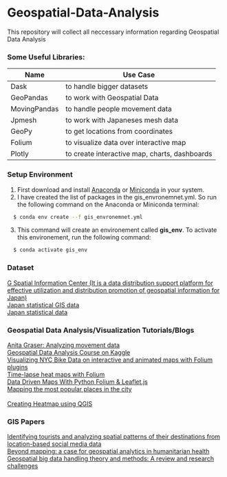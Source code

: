 # Geospatial-Data-Analysis
This repository will collect all neccessary information regarding Geospatial Data Analysis

### Some Useful Libraries:
| Name | Use Case |
|--|--|
|Dask | to handle bigger datasets|
|GeoPandas | to work with Geospatial Data|
|MovingPandas| to handle people movement data|
|Jpmesh| to work with Japaneses mesh data|
|GeoPy| to get locations from coordinates|
|Folium| to visualize data over interactive map|
|Plotly| to create interactive map, charts, dashboards|

### Setup Environment
1. First download and install <a href="https://docs.anaconda.com/anaconda/install/index.html" target="_blank">Anaconda</a> or <a href="https://docs.conda.io/en/latest/miniconda.html" target="_blank">Miniconda</a> in your system.
2. I have created the list of packages in the gis_envronemnet.yml. So run the following command on the Anaconda or Miniconda terminal: <br/>
```sh
  $ conda env create --f gis_envronemnet.yml 
```
3. This command will create an environement called **gis_env**. To activate this environement, run the following command: <br/>
```sh
  $ conda activate gis_env
```

### Dataset

<a href="https://www.geospatial.jp/ckan/dataset" target="_blank">G Spatial Information Center (It is a data distribution support platform for effective utilization and distribution promotion of geospatial information for Japan)</a> <br/>
<a href="https://www.e-stat.go.jp/gis" target="_blank">Japan statistical GIS data</a> <br/>
<a href="https://www.stat.go.jp/english/" target="_blank">Japan statistical data</a> <br/>

### Geospatial Data Analysis/Visualization Tutorials/Blogs

<a href="https://www.youtube.com/watch?v=qeLQfnpJV1g" target="_blank">Anita Graser: Analyzing movement data</a> <br/>
<a href="https://www.kaggle.com/learn/geospatial-analysis" target="_blank">Geospatial Data Analysis Course on Kaggle</a> <br/>
<a href="https://www.linkedin.com/pulse/visualizing-nyc-bike-data-interactive-animated-maps-folium-toso/" target="_blank">Visualizing NYC Bike Data on interactive and animated maps with Folium plugins</a> <br/>
<a href="https://medium.com/nerd-for-tech/time-lapse-heat-maps-with-folium-1847f53ec956" target="_blank">Time-lapse heat maps with Folium</a> <br/>
<a href="https://www.youtube.com/watch?v=4RnU5qKTfYY" target="_blank">Data Driven Maps With Python Folium & Leaflet.js</a> <br/>
<a href="https://towardsdatascience.com/mapping-the-most-popular-places-in-the-city-1cd0737e7023" target="_blank">Mapping the most popular places in the city</a> <br/>
<a href=" " target="_blank"> </a> <br/>
<a href="https://www.youtube.com/watch?v=iCxDnjye3gU" target="_blank">Creating Heatmap using QGIS</a> <br/>

### GIS Papers

<a href="https://www.sciencedirect.com/science/article/abs/pii/S0968090X18300433" target="_blank">Identifying tourists and analyzing spatial patterns of their destinations from location-based social media data</a> <br/>
<a href="https://conflictandhealth.biomedcentral.com/articles/10.1186/s13031-019-0234-9" target="_blank">Beyond mapping: a case for geospatial analytics in humanitarian health</a> <br/>
<a href="https://www.sciencedirect.com/science/article/abs/pii/S0924271615002439" target="_blank">Geospatial big data handling theory and methods: A review and research challenges</a> <br/>
<!--
<a href=" " target="_blank"> </a> <br/>
<a href=" " target="_blank"> </a> <br/>
-->



